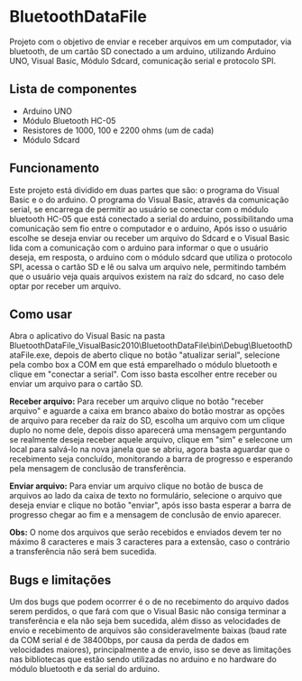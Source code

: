 # BluetoothDataFile 
Projeto com o objetivo de enviar e receber arquivos em um computador, via bluetooth, de um cartão SD conectado a um arduino, utilizando Arduino UNO, Visual Basic, Módulo Sdcard, comunicação serial e protocolo SPI.

## Lista de componentes
* Arduino UNO
* Módulo Bluetooth HC-05
* Resistores de 1000, 100 e 2200 ohms (um de cada) 
* Módulo Sdcard
## Funcionamento
Este projeto está dividido em duas partes que são: o programa do Visual Basic e o do arduino. O programa do Visual Basic, através da comunicação serial,
se encarrega de permitir ao usuário se conectar com o módulo bluetooth HC-05 que está conectado a serial do arduino, possibilitando uma comunicação sem fio entre 
o computador e o arduino, Após isso o usuário escolhe se deseja enviar ou receber um arquivo do Sdcard e o Visual Basic lida com a comunicação com o arduino para 
informar o que o usuário deseja, em resposta, o arduino com o módulo sdcard que utiliza o protocolo SPI, acessa o cartão SD e lê ou salva um arquivo nele, 
permitindo também que o usuário veja quais arquivos existem na raíz do sdcard, no caso dele optar por receber um arquivo.

## Como usar 
Abra o aplicativo do Visual Basic na pasta BluetoothDataFile_VisualBasic2010\BluetoothDataFile\bin\Debug\BluetoothDataFile.exe, depois de aberto clique
no botão "atualizar serial", selecione pela combo box a COM em que está emparelhado o módulo bluetooth e clique em "conectar a serial". Com isso basta escolher entre
receber ou enviar um arquivo para o cartão SD.

**Receber arquivo:** Para receber um arquivo clique no botão "receber arquivo" e aguarde a caixa em branco abaixo do botão mostrar as opções de arquivo para receber da raíz do SD,
escolha um arquivo com um clique duplo no nome dele, depois disso aparecerá uma mensagem perguntando se realmente deseja receber aquele arquivo, clique em "sim" e
selecone um local para salvá-lo na nova janela que se abriu, agora basta aguardar que o recebimento seja concluído, monitorando a barra de progresso e esperando pela
mensagem de conclusão de transferência. 

**Enviar arquivo:** Para enviar um arquivo clique no botão de busca de arquivos ao lado da caixa de texto no formulário, selecione o arquivo que deseja enviar e clique no botão 
"enviar", após isso basta esperar a barra de progresso chegar ao fim e a mensagem de conclusão de envio aparecer.

**Obs:** O nome dos arquivos que serão recebidos e enviados devem ter no máximo 8 caracteres e mais 3 caracteres para a extensão, caso o contrário a transferência não será
bem sucedida.

## Bugs e limitações
Um dos bugs que podem ocorrrer é o de no recebimento do arquivo dados serem perdidos, o que fará com que o Visual Basic não consiga terminar a 
transferência e ela não seja bem sucedida, além disso as velocidades de envio e recebimento de arquivos são consideravelmente baixas (baud rate da COM serial é de 38400bps, por causa da perda de dados em velocidades maiores), principalmente a de envio,
isso se deve as limitações nas bibliotecas que estão sendo utilizadas no arduino e no hardware do módulo bluetooth e da serial do arduino.
